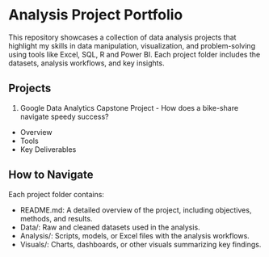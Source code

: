 # Analysis Project Portfolio
This repository showcases a collection of data analysis projects that highlight my skills in data manipulation, visualization, and problem-solving using tools like Excel, SQL, R and Power BI. Each project folder includes the datasets, analysis workflows, and key insights.
## Projects
1. Google Data Analytics Capstone Project - How does a bike-share navigate speedy success?  
 * Overview
 * Tools
 * Key Deliverables
## How to Navigate
Each project folder contains:
* README.md: A detailed overview of the project, including objectives, methods, and results.
* Data/: Raw and cleaned datasets used in the analysis.
* Analysis/: Scripts, models, or Excel files with the analysis workflows.
* Visuals/: Charts, dashboards, or other visuals summarizing key findings.
